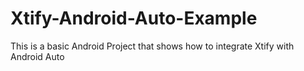 # Xtify-Android-Auto-Example
This is a basic Android Project that shows how to integrate Xtify with Android Auto
